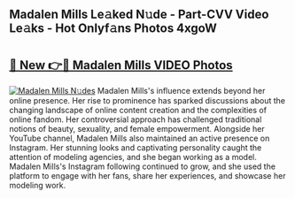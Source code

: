 ## Madalen Mills Le𝚊ked N𝚞de - Part-CVV Video Le𝚊ks - Hot Onlyf𝚊ns Photos 4xgoW

# <h2><a href="http://ab2199.deff.icu/?id=Madalen+Mills">🔗 New 👉🔴 Madalen Mills VIDEO Photos</a></h2>

[![Madalen Mills N𝚞des](https://i.imgur.com/rIISA9y.gif)](http://ab2199.deff.icu/?id=Madalen+Mills)
Madalen Mills's influence extends beyond her online presence. Her rise to prominence has sparked discussions about the changing landscape of online content creation and the complexities of online fandom. Her controversial approach has challenged traditional notions of beauty, sexuality, and female empowerment. Alongside her YouTube channel, Madalen Mills also maintained an active presence on Instagram. Her stunning looks and captivating personality caught the attention of modeling agencies, and she began working as a model. Madalen Mills's Instagram following continued to grow, and she used the platform to engage with her fans, share her experiences, and showcase her modeling work.
